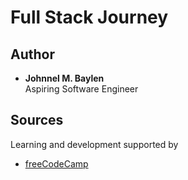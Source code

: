 # Full Stack Journey

## Author

- **Johnnel M. Baylen**  
  Aspiring Software Engineer

## Sources

Learning and development supported by  
- [freeCodeCamp](https://www.freecodecamp.org/)